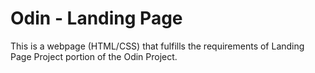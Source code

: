 # Odin - Landing Page
This is a webpage (HTML/CSS) that fulfills the requirements of Landing Page Project portion of the Odin Project.
